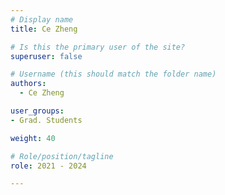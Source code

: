 ```yaml
---
# Display name
title: Ce Zheng

# Is this the primary user of the site?
superuser: false

# Username (this should match the folder name)
authors:
  - Ce Zheng

user_groups: 
- Grad. Students

weight: 40

# Role/position/tagline
role: 2021 - 2024  

---
```


